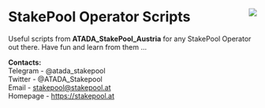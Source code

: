 # StakePool Operator Scripts <img src="https://www.stakepool.at/pics/stakepool_operator_scripts.png" border=0 align=right>
Useful scripts from **ATADA_StakePool_Austria** for any StakePool Operator out there. Have fun and learn from them ...<br>

**Contacts:**<br>
Telegram - @atada_stakepool<br>
Twitter - @ATADA_Stakepool<br>
Email - stakepool@stakepool.at<br>
Homepage - https://stakepool.at
